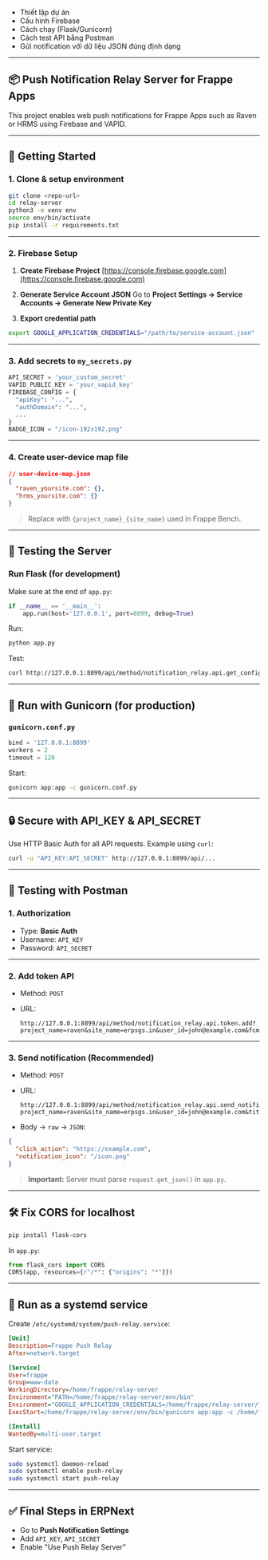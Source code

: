 
* Thiết lập dự án
* Cấu hình Firebase
* Cách chạy (Flask/Gunicorn)
* Cách test API bằng Postman
* Gửi notification với dữ liệu JSON đúng định dạng

---

## 📦 Push Notification Relay Server for Frappe Apps

This project enables web push notifications for Frappe Apps such as Raven or HRMS using Firebase and VAPID.

---

## 🚀 Getting Started

### 1. Clone & setup environment

```bash
git clone <repo-url>
cd relay-server
python3 -m venv env
source env/bin/activate
pip install -r requirements.txt
```

---

### 2. Firebase Setup

1. **Create Firebase Project**
   [https://console.firebase.google.com](https://console.firebase.google.com)

2. **Generate Service Account JSON**
   Go to **Project Settings → Service Accounts → Generate New Private Key**

3. **Export credential path**

```bash
export GOOGLE_APPLICATION_CREDENTIALS="/path/to/service-account.json"
```

---

### 3. Add secrets to `my_secrets.py`

```python
API_SECRET = 'your_custom_secret'
VAPID_PUBLIC_KEY = 'your_vapid_key'
FIREBASE_CONFIG = {
  "apiKey": "...",
  "authDomain": "...",
  ...
}
BADGE_ICON = "/icon-192x192.png"
```

---

### 4. Create user-device map file

```json
// user-device-map.json
{
  "raven_yoursite.com": {},
  "hrms_yoursite.com": {}
}
```

> Replace with `{project_name}_{site_name}` used in Frappe Bench.

---

## 🧪 Testing the Server

### Run Flask (for development)

Make sure at the end of `app.py`:

```python
if __name__ == '__main__':
    app.run(host='127.0.0.1', port=8899, debug=True)
```

Run:

```bash
python app.py
```

Test:

```bash
curl http://127.0.0.1:8899/api/method/notification_relay.api.get_config
```

---

## 🐘 Run with Gunicorn (for production)

### `gunicorn.conf.py`

```python
bind = '127.0.0.1:8899'
workers = 2
timeout = 120
```

Start:

```bash
gunicorn app:app -c gunicorn.conf.py
```

---

## 🔒 Secure with API\_KEY & API\_SECRET

Use HTTP Basic Auth for all API requests. Example using `curl`:

```bash
curl -u "API_KEY:API_SECRET" http://127.0.0.1:8899/api/...
```

---

## 🧪 Testing with Postman

### 1. **Authorization**

* Type: **Basic Auth**
* Username: `API_KEY`
* Password: `API_SECRET`

---

### 2. **Add token API**

* Method: `POST`
* URL:

  ```
  http://127.0.0.1:8899/api/method/notification_relay.api.token.add?project_name=raven&site_name=erpsgs.in&user_id=john@example.com&fcm_token=abc123
  ```

---

### 3. **Send notification (Recommended)**

* Method: `POST`

* URL:

  ```
  http://127.0.0.1:8899/api/method/notification_relay.api.send_notification.user?project_name=raven&site_name=erpsgs.in&user_id=john@example.com&title=Hello&body=World
  ```

* Body → `raw` → `JSON`:

```json
{
  "click_action": "https://example.com",
  "notification_icon": "/icon.png"
}
```

> **Important:** Server must parse `request.get_json()` in `app.py`.

---

## 🛠 Fix CORS for localhost

```bash
pip install flask-cors
```

In `app.py`:

```python
from flask_cors import CORS
CORS(app, resources={r"/*": {"origins": "*"}})
```

---

## 🔁 Run as a systemd service

Create `/etc/systemd/system/push-relay.service`:

```ini
[Unit]
Description=Frappe Push Relay
After=network.target

[Service]
User=frappe
Group=www-data
WorkingDirectory=/home/frappe/relay-server
Environment="PATH=/home/frappe/relay-server/env/bin"
Environment="GOOGLE_APPLICATION_CREDENTIALS=/home/frappe/relay-server/firebase.json"
ExecStart=/home/frappe/relay-server/env/bin/gunicorn app:app -c /home/frappe/relay-server/gunicorn.conf.py

[Install]
WantedBy=multi-user.target
```

Start service:

```bash
sudo systemctl daemon-reload
sudo systemctl enable push-relay
sudo systemctl start push-relay
```

---

## ✅ Final Steps in ERPNext

* Go to **Push Notification Settings**
* Add `API_KEY`, `API_SECRET`
* Enable "Use Push Relay Server"
